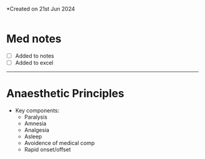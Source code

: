 *Created on 21st Jun 2024
```toc
```
# Med notes
- [ ] Added to notes
- [ ] Added to excel
---

# Anaesthetic Principles
- Key components:
	- Paralysis
	- Amnesia
	- Analgesia
	- Asleep
	- Avoidence of medical comp
	- Rapid onset/offset